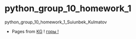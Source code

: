 # python_group_10_homework_1
python_group_10_homework_1_Suiunbek_Kulmatov
- Pages from [KG](https://n0mad312.github.io/python_group_10_homework_1/)
! [горы !](https://github.com/N0mad312/python_group_10_homework_1/blob/main/adyr.jpg)
